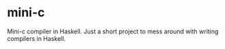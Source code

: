 # mini-c
Mini-c compiler in Haskell. Just a short project to mess around with writing compilers in Haskell.
